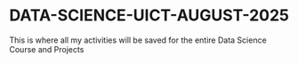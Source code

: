 # DATA-SCIENCE-UICT-AUGUST-2025
This is where all my activities will be saved for the entire Data Science Course and Projects
